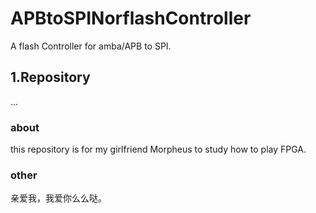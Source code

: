# APBtoSPINorflashController
A flash Controller for amba/APB to SPI.

## 1.Repository
...

### about
this repository is for my girlfriend Morpheus to study how to play FPGA.

### other
亲爱我，我爱你么么哒。


